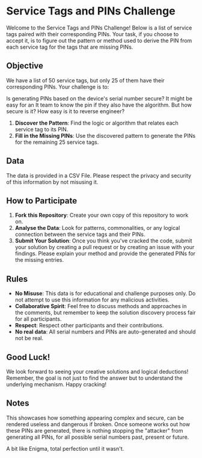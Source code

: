 # Service Tags and PINs Challenge

Welcome to the Service Tags and PINs Challenge! Below is a list of service tags paired with their corresponding PINs. Your task, if you choose to accept it, is to figure out the pattern or method used to derive the PIN from each service tag for the tags that are missing PINs.

## Objective

We have a list of 50 service tags, but only 25 of them have their corresponding PINs. Your challenge is to:

Is generating PINs based on the device's serial number secure? It might be easy for an It team to know the pin if they also have the algorithm.
But how secure is it? How easy is it to reverse engineer? 

1. **Discover the Pattern**: Find the logic or algorithm that relates each service tag to its PIN.
2. **Fill in the Missing PINs**: Use the discovered pattern to generate the PINs for the remaining 25 service tags.

## Data

The data is provided in a CSV File. Please respect the privacy and security of this information by not misusing it.

## How to Participate

1. **Fork this Repository**: Create your own copy of this repository to work on.
2. **Analyse the Data**: Look for patterns, commonalities, or any logical connection between the service tags and their PINs.
3. **Submit Your Solution**: Once you think you've cracked the code, submit your solution by creating a pull request or by creating an issue with your findings. Please explain your method and provide the generated PINs for the missing entries.

## Rules

- **No Misuse**: This data is for educational and challenge purposes only. Do not attempt to use this information for any malicious activities.
- **Collaborative Spirit**: Feel free to discuss methods and approaches in the comments, but remember to keep the solution discovery process fair for all participants.
- **Respect**: Respect other participants and their contributions.
- **No real data**: All serial numbers and PINs are auto-generated and should not be real.

## Good Luck!

We look forward to seeing your creative solutions and logical deductions! Remember, the goal is not just to find the answer but to understand the underlying mechanism. Happy cracking!

## Notes

This showcases how something appearing complex and secure, can be rendered useless and dangerous if broken.
Once someone works out how these PINs are generated, there is nothing stopping the "attacker" from generating all PINs, for all possible serial numbers past, present or future.

A bit like Enigma, total perfection until it wasn't.
